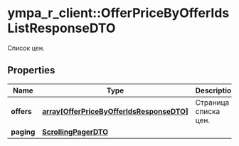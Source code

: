 # ympa_r_client::OfferPriceByOfferIdsListResponseDTO

Список цен.

## Properties
Name | Type | Description | Notes
------------ | ------------- | ------------- | -------------
**offers** | [**array[OfferPriceByOfferIdsResponseDTO]**](OfferPriceByOfferIdsResponseDTO.md) | Страница списка цен. | 
**paging** | [**ScrollingPagerDTO**](ScrollingPagerDTO.md) |  | [optional] 


